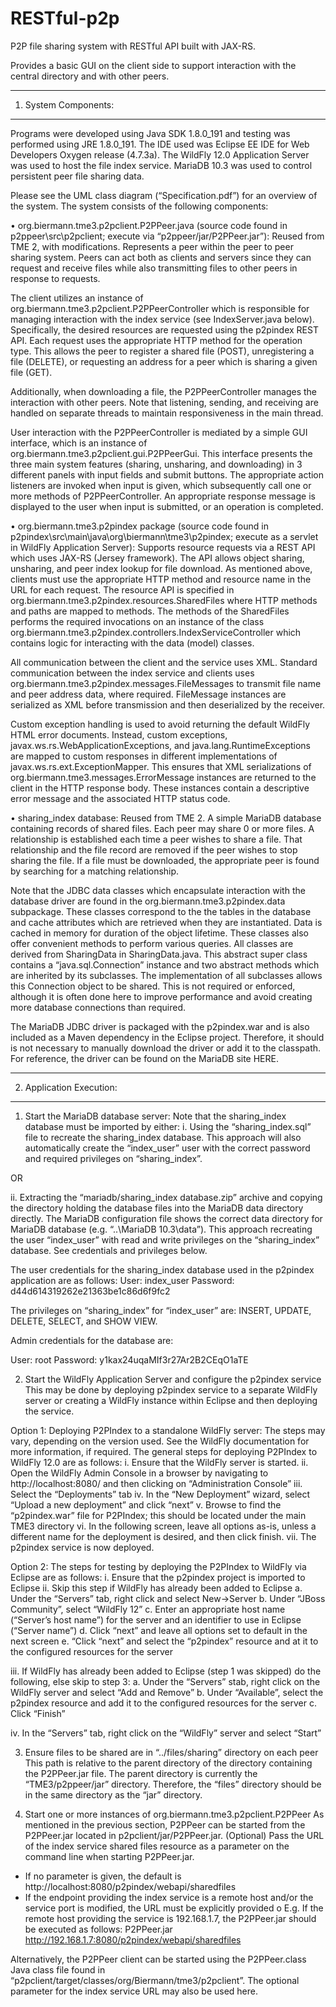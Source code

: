 # RESTful-p2p

P2P file sharing system with RESTful API built with JAX-RS. 

Provides a basic GUI on the client side to support interaction with the central directory and with other peers.


**************************************************************************************************************
1. System Components:
**************************************************************************************************************

Programs were developed using Java SDK 1.8.0_191 and testing was performed using JRE 1.8.0_191. The IDE used was Eclipse EE IDE for Web Developers Oxygen release (4.7.3a).
The WildFly 12.0 Application Server was used to host the file index service.
MariaDB 10.3 was used to control persistent peer file sharing data.


Please see the UML class diagram (“Specification.pdf”) for an overview of the system. The system consists of the following components:

•	org.biermann.tme3.p2pclient.P2PPeer.java (source code found in p2ppeer\src\p2pclient; execute via “p2ppeer/jar/P2PPeer.jar”): Reused from TME 2, with modifications. Represents a peer within the peer to peer sharing system. Peers can act both as clients and servers since they can request and receive files while also transmitting files to other peers in response to requests. 

The client utilizes an instance of org.biermann.tme3.p2pclient.P2PPeerController which is responsible for managing interaction with the index service (see IndexServer.java below). Specifically, the desired resources are requested using the p2pindex REST API. Each request uses the appropriate HTTP method for the operation type. This allows the peer to register a shared file (POST), unregistering a file (DELETE), or requesting an address for a peer which is sharing a given file (GET). 

Additionally, when downloading a file, the P2PPeerController manages the interaction with other peers. Note that listening, sending, and receiving are handled on separate threads to maintain responsiveness in the main thread. 

User interaction with the P2PPeerController is mediated by a simple GUI interface, which is an instance of org.biermann.tme3.p2pclient.gui.P2PPeerGui. This interface presents the three main system features (sharing, unsharing, and downloading) in 3 different panels with input fields and submit buttons. The appropriate action listeners are invoked when input is given, which subsequently call one or more methods of P2PPeerController. An appropriate response message is displayed to the user when input is submitted, or an operation is completed.

•	org.biermann.tme3.p2pindex package (source code found in p2pindex\src\main\java\org\biermann\tme3\p2pindex; execute as a servlet in WildFly Application Server): Supports resource requests via a REST API which uses JAX-RS (Jersey framework). The API allows object sharing, unsharing, and peer index lookup for file download. As mentioned above, clients must use the appropriate HTTP method and resource name in the URL for each request. The resource API is specified in org.biermann.tme3.p2pindex.resources.SharedFiles where HTTP methods and paths are mapped to methods. The methods of the SharedFiles performs the required invocations on an instance of the class org.biermann.tme3.p2pindex.controllers.IndexServiceController which contains logic for interacting with the data (model) classes.

All communication between the client and the service uses XML. Standard communication between the index service and clients uses org.biermann.tme3.p2pindex.messages.FileMessages to transmit file name and peer address data, where required. FileMessage instances are serialized as XML before transmission and then deserialized by the receiver.

Custom exception handling is used to avoid returning the default WildFly HTML error documents. Instead, custom exceptions, javax.ws.rs.WebApplicationExceptions, and java.lang.RuntimeExceptions are mapped to custom responses in different implementations of javax.ws.rs.ext.ExceptionMapper<T>. This ensures that XML serializations of org.biermann.tme3.messages.ErrorMessage instances are returned to the client in the HTTP response body. These instances contain a descriptive error message and the associated HTTP status code.

•	sharing_index database: Reused from TME 2. A simple MariaDB database containing records of shared files. Each peer may share 0 or more files. A relationship is established each time a peer wishes to share a file. That relationship and the file record are removed if the peer wishes to stop sharing the file. If a file must be downloaded, the appropriate peer is found by searching for a matching relationship. 

Note that the JDBC data classes which encapsulate interaction with the database driver are found in the org.biermann.tme3.p2pindex.data subpackage. These classes correspond to the the tables in the database and cache attributes which are retrieved when they are instantiated. Data is cached in memory for duration of the object lifetime. These classes also offer convenient methods to perform various queries. All classes are derived from SharingData in SharingData.java. This abstract super class contains a “java.sql.Connection” instance and two abstract methods which are inherited by its subclasses. The implementation of all subclasses allows this Connection object to be shared. This is not required or enforced, although it is often done here to improve performance and avoid creating more database connections than required.

The MariaDB JDBC driver is packaged with the p2pindex.war and is also included as a Maven dependency in the Eclipse project. Therefore, it should is not necessary to manually download the driver or add it to the classpath.  For reference, the driver can be found on the MariaDB site HERE.


***********************************************************************************************
2. Application Execution:
***********************************************************************************************

1.	Start the MariaDB database server:
Note that the sharing_index database must be imported by either:
i.	Using the “sharing_index.sql” file to recreate the sharing_index database. This approach will also automatically create the “index_user” user with the correct password and required privileges on “sharing_index”.

OR

ii.	Extracting the “mariadb/sharing_index database.zip” archive and copying the directory holding the database files into the MariaDB data directory directly. The MariaDB configuration file shows the correct data directory for MariaDB database (e.g. “..\MariaDB 10.3\data”). This approach recreating the user “index_user” with read and write privileges on the “sharing_index” database. See credentials and privileges below.

The user credentials for the sharing_index database used in the p2pindex application are as follows:
User: index_user
Password: d44d614319262e21363be1c86d6f9fc2 

The privileges on “sharing_index” for “index_user” are: INSERT, UPDATE, DELETE, SELECT, and SHOW VIEW.

	
Admin credentials for the database are:

User: root
Password: y1kax24uqaMIf3r27Ar2B2CEqO1aTE

2.	Start the WildFly Application Server and configure the p2pindex service
This may be done by deploying p2pindex service to a separate WildFly server or creating a WildFly instance within Eclipse and then deploying the service.

Option 1: Deploying P2PIndex to a standalone WildFly server:
The steps may vary, depending on the version used. See the WildFly documentation for more information, if required. The general steps for deploying P2PIndex to WildFly 12.0 are as follows:
i.	Ensure that the WildFly server is started. 
ii.	Open the WildFly Admin Console in a browser by navigating to http://localhost:8080/  and then clicking on “Administration Console”
iii.	Select the “Deployments” tab
iv.	In the “New Deployment” wizard, select “Upload a new deployment” and click “next”
v.	Browse to find the “p2pindex.war” file for P2PIndex; this should be located under the main TME3 directory
vi.	In the following screen, leave all options as-is, unless a different name for the deployment is desired, and then click finish.
vii.	The p2pindex service is now deployed.

Option 2: The steps for testing by deploying the P2PIndex to WildFly via Eclipse are as follows:
i.	Ensure that the p2pindex project is imported to Eclipse 
ii.	Skip this step if WildFly has already been added to Eclipse
a.	Under the “Servers” tab, right click and select New->Server
b.	Under “JBoss Community”, select “WildFly 12”
c.	Enter an appropriate host name (“Server’s host name”) for the server and an identifier to use in Eclipse (“Server name”)
d.	Click “next” and leave all options set to default in the next screen
e.	“Click “next” and select the “p2pindex” resource and at it to the configured resources for the server

iii.	If WildFly has already been added to Eclipse (step 1 was skipped) do the following, else skip to step 3:
a.	Under the “Servers” stab, right click on the WildFly server and select “Add and Remove”
b.	Under “Available”, select the p2pindex resource and add it to the configured resources for the server
c.	Click “Finish”

iv.	In the “Servers” tab, right click on the “WildFly” server and select “Start”

3.	Ensure files to be shared are in “../files/sharing” directory on each peer
This path is relative to the parent directory of the directory containing the P2PPeer.jar file. The parent directory is currently the “TME3/p2ppeer/jar” directory. Therefore, the “files” directory should be in the same directory as the “jar” directory.

4.	Start one or more instances of org.biermann.tme3.p2pclient.P2PPeer
As mentioned in the previous section, P2PPeer can be started from the P2PPeer.jar located in p2pclient/jar/P2PPeer.jar.
(Optional) Pass the URL of the index service shared files resource as a parameter on the command line when starting P2PPeer.jar.
-	If no parameter is given, the default is http://localhost:8080/p2pindex/webapi/sharedfiles
-	If the endpoint providing the index service is a remote host and/or the service port is modified, the URL must be explicitly provided
o	E.g. If the remote host providing the service is 192.168.1.7, the P2PPeer.jar should be executed as follows:
P2PPeer.jar http://192.168.1.7:8080/p2pindex/webapi/sharedfiles 

Alternatively, the P2PPeer client can be started using the P2PPeer.class Java class file found in “p2pclient/target/classes/org/Biermann/tme3/p2pclient”. The optional parameter for the index service URL may also be used here.  
